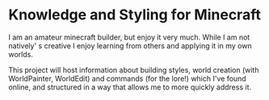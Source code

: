 # Knowledge and Styling for Minecraft

I am an amateur minecraft builder, but enjoy it very much. While I am not natively'
s creative I enjoy learning from others and applying it in my own worlds.

This project will host information about building styles, world creation (with
WorldPainter, WorldEdit) and commands (for the lore!) which I've found online,
and structured in a way that allows me to more quickly address it.
